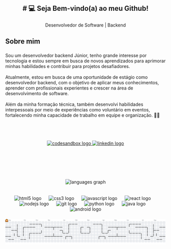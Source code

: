 <h2 align="center"># 💻 Seja Bem-vindo(a) ao meu Github!</h2>

###

<p align="center">Desenvolvedor de Software | Backend</p>

###

<h2 align="left">Sobre mim</h2>

###

<p align="left">Sou um desenvolvedor backend Júnior, tenho grande interesse por tecnologia e estou sempre em busca de novos aprendizados para aprimorar minhas habilidades e contribuir para projetos desafiadores.<br><br>Atualmente, estou em busca de uma oportunidade de estágio como desenvolvedor backend, com o objetivo de aplicar meus conhecimentos, aprender com profissionais experientes e crescer na área de desenvolvimento de software.<br><br>Além da minha formação técnica, também desenvolvi habilidades interpessoais por meio de experiências como voluntário em eventos, fortalecendo minha capacidade de trabalho em equipe e organização. 👨‍💻</p>

###
<br><br>
<div align="center">
  <a href="https://devfilipef-portifolio.vercel.app/" target="_blank">
    <img src="https://img.shields.io/static/v1?message=Portifolio&logo=codesandbox&label=&color=040404&logoColor=DBDBDB&labelColor=&style=for-the-badge" height="35" alt="codesandbox logo"  />
  </a>
  <a href="https://www.linkedin.com/in/filipe-ferreira-de-araujo-b47374236/" target="_blank">
    <img src="https://img.shields.io/static/v1?message=LinkedIn&logo=linkedin&label=&color=0077B5&logoColor=white&labelColor=&style=for-the-badge" height="35" alt="linkedin logo"  />
  </a>
</div>
<br><br>

###
<br><br>
<div align="center">
  <img src="https://github-readme-stats.vercel.app/api/top-langs?username=DevFilipeF&locale=en&hide_title=false&layout=compact&card_width=320&langs_count=5&theme=dracula&hide_border=false" height="150" alt="languages graph"  />
</div>
<br> <br> 


<div align="center">
  <img src="https://skillicons.dev/icons?i=html" height="30" alt="html5 logo"  />
  <img width="15" />
  <img src="https://cdn.jsdelivr.net/gh/devicons/devicon/icons/css3/css3-original.svg" height="30" alt="css3 logo"  />
  <img width="15" />
  <img src="https://cdn.jsdelivr.net/gh/devicons/devicon/icons/javascript/javascript-original.svg" height="30" alt="javascript logo"  />
  <img width="15" />
  <img src="https://cdn.jsdelivr.net/gh/devicons/devicon/icons/react/react-original.svg" height="30" alt="react logo"  />
  <img width="15" />
  <img src="https://cdn.jsdelivr.net/gh/devicons/devicon/icons/nodejs/nodejs-original.svg" height="30" alt="nodejs logo"  />
  <img width="15" />
  <img src="https://cdn.jsdelivr.net/gh/devicons/devicon/icons/git/git-original.svg" height="30" alt="git logo"  />
  <img width="15" />
  <img src="https://cdn.jsdelivr.net/gh/devicons/devicon/icons/python/python-original.svg" height="30" alt="python logo"  />
  <img width="15" />
  <img src="https://cdn.jsdelivr.net/gh/devicons/devicon/icons/java/java-original.svg" height="30" alt="java logo"  />
  <img width="15" />
  <img src="https://cdn.jsdelivr.net/gh/devicons/devicon/icons/android/android-original.svg" height="30" alt="android logo"  />
</div>

###

<picture>
  <source media="(prefers-color-scheme: dark)" srcset="https://raw.githubusercontent.com/DevFilipeF/DevFilipeF/output/pacman-contribution-graph-dark.svg">
  <source media="(prefers-color-scheme: light)" srcset="https://raw.githubusercontent.com/DevFilipeF/DevFilipeF/output/pacman-contribution-graph.svg">
  <img alt="pacman contribution graph" src="https://raw.githubusercontent.com/DevFilipeF/DevFilipeF/output/pacman-contribution-graph.svg">
</picture>

###
